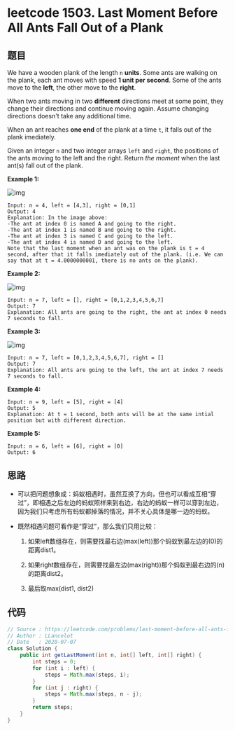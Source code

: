 # leetcode 1503. Last Moment Before All Ants Fall Out of a Plank

## 题目

We have a wooden plank of the length `n` **units**. Some ants are walking on the plank, each ant moves with speed **1 unit per second**. Some of the ants move to the **left**, the other move to the **right**.

When two ants moving in two **different** directions meet at some point, they change their directions and continue moving again. Assume changing directions doesn't take any additional time.

When an ant reaches **one end** of the plank at a time `t`, it falls out of the plank imediately.

Given an integer `n` and two integer arrays `left` and `right`, the positions of the ants moving to the left and the right. Return *the moment* when the last ant(s) fall out of the plank.

 

**Example 1:**

![img](https://assets.leetcode.com/uploads/2020/06/17/ants.jpg)

```
Input: n = 4, left = [4,3], right = [0,1]
Output: 4
Explanation: In the image above:
-The ant at index 0 is named A and going to the right.
-The ant at index 1 is named B and going to the right.
-The ant at index 3 is named C and going to the left.
-The ant at index 4 is named D and going to the left.
Note that the last moment when an ant was on the plank is t = 4 second, after that it falls imediately out of the plank. (i.e. We can say that at t = 4.0000000001, there is no ants on the plank).
```

**Example 2:**

![img](https://assets.leetcode.com/uploads/2020/06/17/ants2.jpg)

```
Input: n = 7, left = [], right = [0,1,2,3,4,5,6,7]
Output: 7
Explanation: All ants are going to the right, the ant at index 0 needs 7 seconds to fall.
```

**Example 3:**

![img](https://assets.leetcode.com/uploads/2020/06/17/ants3.jpg)

```
Input: n = 7, left = [0,1,2,3,4,5,6,7], right = []
Output: 7
Explanation: All ants are going to the left, the ant at index 7 needs 7 seconds to fall.
```

**Example 4:**

```
Input: n = 9, left = [5], right = [4]
Output: 5
Explanation: At t = 1 second, both ants will be at the same intial position but with different direction.
```

**Example 5:**

```
Input: n = 6, left = [6], right = [0]
Output: 6
```

## 思路

- 可以把问题想象成：蚂蚁相遇时，虽然互换了方向，但也可以看成互相“穿过”，即相遇之后左边的蚂蚁照样来到右边，右边的蚂蚁一样可以穿到左边，因为我们只考虑所有蚂蚁都掉落的情况，并不关心具体是哪一边的蚂蚁。

- 既然相遇问题可看作是“穿过”，那么我们只用比较：

  1. 如果left数组存在，则需要找最右边(max(left))那个蚂蚁到最左边的(0)的距离dist1。

  2. 如果right数组存在，则需要找最左边(max(right))那个蚂蚁到最右边的(n)的距离dist2。
  3. 最后取max(dist1, dist2)

## 代码

```java
// Source : https://leetcode.com/problems/last-moment-before-all-ants-fall-out-of-a-plank/
// Author : LLancelot
// Date   : 2020-07-07
class Solution {
    public int getLastMoment(int n, int[] left, int[] right) {
        int steps = 0;
        for (int i : left) {
            steps = Math.max(steps, i);
        }
        for (int j : right) {
            steps = Math.max(steps, n - j);
        }
        return steps;
    }
}
```

